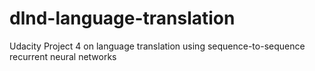 # dlnd-language-translation
Udacity Project 4 on language translation using sequence-to-sequence recurrent neural networks

